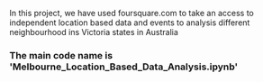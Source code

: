 In this project, we have used foursquare.com to take an access to independent location based data and events to analysis different neighbourhood ins Victoria states in Australia

### The main code name is 'Melbourne_Location_Based_Data_Analysis.ipynb'
